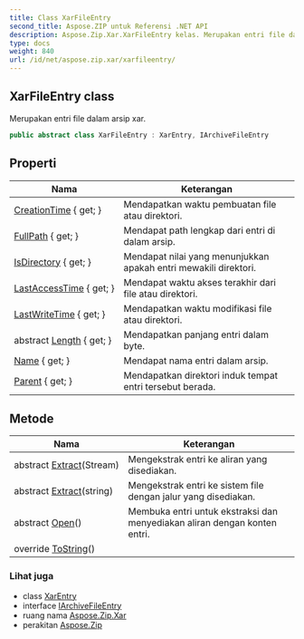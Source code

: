```yaml
---
title: Class XarFileEntry
second_title: Aspose.ZIP untuk Referensi .NET API
description: Aspose.Zip.Xar.XarFileEntry kelas. Merupakan entri file dalam arsip xar.
type: docs
weight: 840
url: /id/net/aspose.zip.xar/xarfileentry/
---
```

## XarFileEntry class

Merupakan entri file dalam arsip xar.

```csharp
public abstract class XarFileEntry : XarEntry, IArchiveFileEntry
```

## Properti

| Nama | Keterangan |
| --- | --- |
| [CreationTime](../../aspose.zip.xar/xarentry/creationtime/) { get; } | Mendapatkan waktu pembuatan file atau direktori. |
| [FullPath](../../aspose.zip.xar/xarentry/fullpath/) { get; } | Mendapat path lengkap dari entri di dalam arsip. |
| [IsDirectory](../../aspose.zip.xar/xarentry/isdirectory/) { get; } | Mendapat nilai yang menunjukkan apakah entri mewakili direktori. |
| [LastAccessTime](../../aspose.zip.xar/xarentry/lastaccesstime/) { get; } | Mendapat waktu akses terakhir dari file atau direktori. |
| [LastWriteTime](../../aspose.zip.xar/xarentry/lastwritetime/) { get; } | Mendapatkan waktu modifikasi file atau direktori. |
| abstract [Length](../../aspose.zip.xar/xarfileentry/length/) { get; } | Mendapatkan panjang entri dalam byte. |
| [Name](../../aspose.zip.xar/xarentry/name/) { get; } | Mendapat nama entri dalam arsip. |
| [Parent](../../aspose.zip.xar/xarentry/parent/) { get; } | Mendapatkan direktori induk tempat entri tersebut berada. |

## Metode

| Nama | Keterangan |
| --- | --- |
| abstract [Extract](../../aspose.zip.xar/xarfileentry/extract/#extract_1)(Stream) | Mengekstrak entri ke aliran yang disediakan. |
| abstract [Extract](../../aspose.zip.xar/xarfileentry/extract/#extract)(string) | Mengekstrak entri ke sistem file dengan jalur yang disediakan. |
| abstract [Open](../../aspose.zip.xar/xarfileentry/open/)() | Membuka entri untuk ekstraksi dan menyediakan aliran dengan konten entri. |
| override [ToString](../../aspose.zip.xar/xarentry/tostring/)() |  |

### Lihat juga

* class [XarEntry](../xarentry/)
* interface [IArchiveFileEntry](../../aspose.zip/iarchivefileentry/)
* ruang nama [Aspose.Zip.Xar](../../aspose.zip.xar/)
* perakitan [Aspose.Zip](../../)


